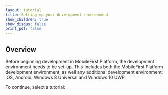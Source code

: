 ```yaml
---
layout: tutorial
title: Setting up your development environment
show_children: true
show_disqus: false
print_pdf: false
---
```

## Overview
Before beginning development in MobileFirst Platform, the development environment needs to be set-up. This includes both the MobileFirst Platform development environment, as well any additional development environment: iOS, Android, Windows 8 Universal and Windows 10 UWP.

To continue, select a tutorial:
